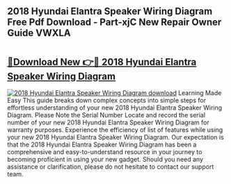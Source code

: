 ## 2018 Hyundai Elantra Speaker Wiring Diagram Free Pdf Download - Part-xjC New Repair Owner Guide VWXLA

# <h2><a href="http://dflz88.blite.top/?on=2018+Hyundai+Elantra+Speaker+Wiring+Diagram">🔗Download New 👉🔴 2018 Hyundai Elantra Speaker Wiring Diagram</a></h2>

[![2018 Hyundai Elantra Speaker Wiring Diagram download](https://i.imgur.com/lujVjoI.png)](http://dflz88.blite.top/?on=2018+Hyundai+Elantra+Speaker+Wiring+Diagram)
Learning Made Easy This guide breaks down complex concepts into simple steps for effortless understanding of your new 2018 Hyundai Elantra Speaker Wiring Diagram. Please Note the Serial Number Locate and record the serial number of your new 2018 Hyundai Elantra Speaker Wiring Diagram for warranty purposes. Experience the efficiency of list of features while using your new 2018 Hyundai Elantra Speaker Wiring Diagram. Our expectation is that the 2018 Hyundai Elantra Speaker Wiring Diagram has been a comprehensive and easy-to-understand resource in your journey to becoming proficient in using your new gadget. Should you need any assistance or clarification, please do not hesitate to contact our support team.
